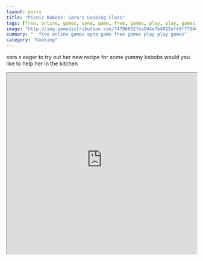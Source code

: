 ```yaml
---
layout: posts
title: "Picnic Kabobs: Sara's Cooking Class"
tags: [free, online, games, oyna, game, free, games, play, play, games]
image: "http://img.gamedistribution.com/74796652fba544e7b4025ef49f7764dc.jpg"
summary: "  free online games oyna game free games play play games"
category: "Cooking"
---
```


sara s eager to try out her new recipe for some yummy kabobs would you like to help her in the kitchen

<iframe width="100%" height="480px;" src="http://flash.gamedistribution.com?game=74796652fba544e7b4025ef49f7764dc"></iframe>